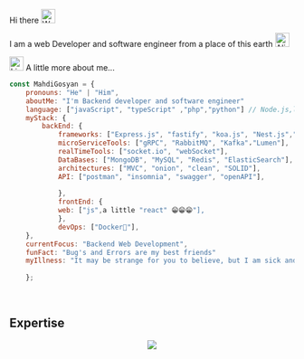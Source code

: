 Hi there <img src="https://raw.githubusercontent.com/Tarikul-Islam-Anik/Animated-Fluent-Emojis/master/Emojis/Hand%20gestures/Waving%20Hand%20Light%20Skin%20Tone.png" alt="Waving Hand Light Skin Tone" width="25" height="25" />

I am a web Developer and software engineer from a place of this earth <img src="https://raw.githubusercontent.com/Tarikul-Islam-Anik/Animated-Fluent-Emojis/master/Emojis/Smilies/Alien.png" alt="Alien" width="25" height="25" />


<img src="https://raw.githubusercontent.com/Tarikul-Islam-Anik/Animated-Fluent-Emojis/master/Emojis/Objects/Linked%20Paperclips.png" alt="Linked Paperclips" width="25" height="25" />  A little more about me...
    
```javascript
const MahdiGosyan = {     
    pronouns: "He" | "Him",     
    aboutMe: "I'm Backend developer and software engineer"
    language: ["javaScript", "typeScript" ,"php","python"] // Node.js,laravel,django         
    myStack: {             
        backEnd: {             
            frameworks: ["Express.js", "fastify", "koa.js", "Nest.js","laravel","django"],                   
            microServiceTools: ["gRPC", "RabbitMQ", "Kafka"،"Lumen"],
            realTimeTools: ["socket.io", "webSocket"],
            DataBases: ["MongoDB", "MySQL", "Redis", "ElasticSearch"],
            architectures: ["MVC", "onion", "clean", "SOLID"],
            API: ["postman", "insomnia", "swagger", "openAPI"],
            
            },         
            frontEnd: {             
            web: ["js",a little "react" 😁😁😁"],         
            },         
            devOps: ["Docker🐳"],               
    },    
    currentFocus: "Backend Web Development",     
    funFact: "Bug's and Errors are my best friends"
    myIllness: "It may be strange for you to believe, but I am sick and crazy about {Books}"
    
    };

```
<br>

## Expertise
<p>
<p align="center">
  <a href="https://skillicons.dev">
    <img src="https://skillicons.dev/icons?i=html,css,js,jquery,sass,ts,webpack,php,nodejs,python,django,laravel,graphql,postgres,express,fastapi,gitlab,git,mongodb,mysql,nestjs,nextjs,react,kubernetes,docker,redis,vim,wordpress" />
  </a>
</p>

